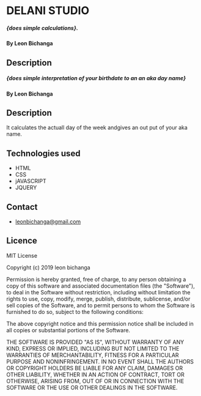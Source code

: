 # DELANI STUDIO
##### {does simple calculations}.
#### By **Leon Bichanga**
## Description 
##### {does simple interpretation of your birthdate to an an aka day name}
#### By **Leon Bichanga**
## Description 
It calculates the actuall day of the week andgives an out put of your aka name.


## Technologies used
* HTML
* CSS
* jAVASCRIPT
* JQUERY

## Contact
* leonbichanga@gmail.com
## Licence
MIT License

Copyright (c) 2019 leon bichanga

Permission is hereby granted, free of charge, to any person obtaining a copy
of this software and associated documentation files (the "Software"), to deal
in the Software without restriction, including without limitation the rights
to use, copy, modify, merge, publish, distribute, sublicense, and/or sell
copies of the Software, and to permit persons to whom the Software is
furnished to do so, subject to the following conditions:

The above copyright notice and this permission notice shall be included in all
copies or substantial portions of the Software.

THE SOFTWARE IS PROVIDED "AS IS", WITHOUT WARRANTY OF ANY KIND, EXPRESS OR
IMPLIED, INCLUDING BUT NOT LIMITED TO THE WARRANTIES OF MERCHANTABILITY,
FITNESS FOR A PARTICULAR PURPOSE AND NONINFRINGEMENT. IN NO EVENT SHALL THE
AUTHORS OR COPYRIGHT HOLDERS BE LIABLE FOR ANY CLAIM, DAMAGES OR OTHER
LIABILITY, WHETHER IN AN ACTION OF CONTRACT, TORT OR OTHERWISE, ARISING FROM,
OUT OF OR IN CONNECTION WITH THE SOFTWARE OR THE USE OR OTHER DEALINGS IN THE
SOFTWARE.

